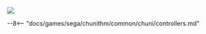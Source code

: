 <img class="header-logo" src="/img/sega/chunithm/paradiselost/logo.webp">

--8<-- "docs/games/sega/chunithm/common/chuni/controllers.md"
